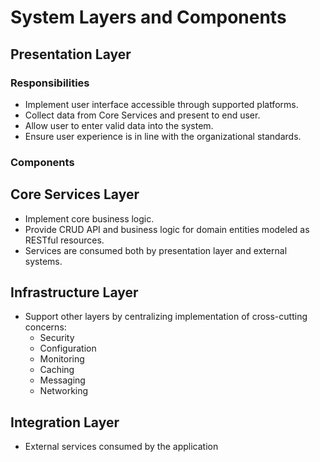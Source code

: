 # System Layers and Components

## Presentation Layer

### Responsibilities

- Implement user interface accessible through supported platforms.
- Collect data from Core Services and present to end user.
- Allow user to enter valid data into the system.
- Ensure user experience is in line with the organizational standards.

### Components

## Core Services Layer
- Implement core business logic.
- Provide CRUD API and business logic for domain entities modeled as RESTful resources.
- Services are consumed both by presentation layer and external systems.

## Infrastructure Layer

- Support other layers by centralizing implementation of cross-cutting concerns:
    - Security
    - Configuration
    - Monitoring
    - Caching
    - Messaging
    - Networking

## Integration Layer

- External services consumed by the application

